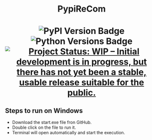 <div align = "center">
<h1> PypiReCom <h1>

![PyPI Version Badge](https://img.shields.io/pypi/v/tigergraphcli) ![Python Versions Badge](https://img.shields.io/pypi/pyversions/tigergraphcli) <a href="https://www.repostatus.org/#wip"><img src="https://www.repostatus.org/badges/latest/wip.svg" alt="Project Status: WIP – Initial development is in progress, but there has not yet been a stable, usable release suitable for the public." /></a>

</div>

## Steps to run on Windows
   - Download the start.exe file fron GitHub.
   - Double click on the file to run it.
   - Terminal will open automatically and start the execution.

